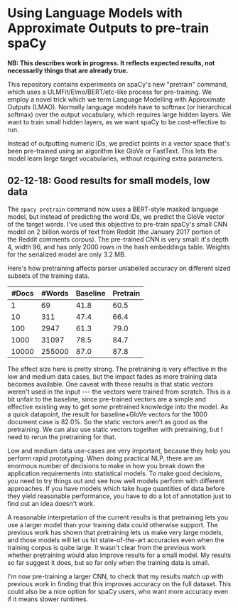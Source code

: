 # Using Language Models with Approximate Outputs to pre-train spaCy

**NB: This describes work in progress. It reflects expected results, not
necessarily things that are already true.**

This repository contains experiments on spaCy's new "pretrain" command, which
uses a ULMFit/Elmo/BERT/etc-like process for pre-training. We employ a novel
trick which we term Language Modelling with Approximate Outputs (LMAO).
Normally language models have to softmax (or hierarchical softmax) over the
output vocabulary, which requires large hidden layers. We want to train small
hidden layers, as we want spaCy to be cost-effective to run.

Instead of outputting numeric IDs, we predict points in a vector space that's
been pre-trained using an algorithm like GloVe or FastText. This lets the model
learn large target vocabularies, without requiring extra parameters.

## 02-12-18: Good results for small models, low data

The `spacy pretrain` command now uses a BERT-style masked language model, but
instead of predicting the word IDs, we predict the GloVe vector of the target
words. I've used this objective to pre-train spaCy's small CNN model on
2 billion words of text from Reddit (the January 2017 portion of the Reddit
comments corpus). The pre-trained CNN is very small: it's depth 4, width 96,
and has only 2000 rows in the hash embeddings table. Weights for the serialized
model are only 3.2 MB.

Here's how pretraining affects parser unlabelled accuracy on different sized subsets of
the training data.

| #Docs | #Words | Baseline | Pretrain |
| ----- | ------ | -------- | -------- |
| 1     | 69     | 41.8     | 60.5     |
| 10    | 311    | 47.4     | 66.4     |
| 100   | 2947   | 61.3     | 79.0     |
| 1000  | 31097  | 78.5     | 84.7     |
| 10000 | 255000 | 87.0     | 87.8     |

The effect size here is pretty strong. The pretraining is very effective in the
low and medium data cases, but the impact fades as more training data becomes
available. One caveat with these results is that static vectors weren't used in
the input --- the vectors were trained from scratch. This is a bit unfair to
the baseline, since pre-trained vectors are a simple and effective existing way
to get some pretrained knowledge into the model. As a quick datapoint, the result
for baseline+GloVe vectors for the 1000 document case is 82.0%. So the static vectors
aren't as good as the pretraining. We can also use static vectors
together with pretraining, but I need to rerun the pretraining for that.

Low and medium data use-cases are very important, because they help you perform
rapid prototyping. When doing practical NLP, there are an enormous number of
decisions to make in how you break down the application requirements into
statistical models. To make good decisions, you need to try things out and see
how well models perform with different approaches. If you have models which
take huge quantities of data before they yield reasonable performance, you have
to do a lot of annotation just to find out an idea doesn't work.

A reasonable interpretation of the current results is that pretraining lets you
use a larger model than your training data could otherwise support. The
previous work has shown that pretraining lets us make very large models, and
those models will let us hit state-of-the-art accuracies even when the training
corpus is quite large. It wasn't clear from the previous work whether
pretraining would also improve results for a small model. My results so far
suggest it does, but so far only when the training data is small.

I'm now pre-training a larger CNN, to check that my results match up with
previous work in finding that this improves accuracy on the full dataset. This
could also be a nice option for spaCy users, who want more accuracy even if it
means slower runtimes.


